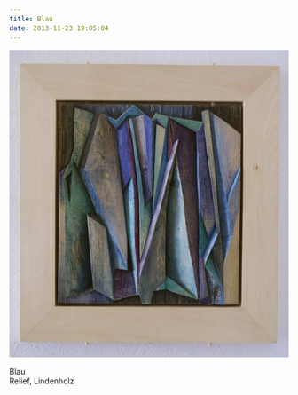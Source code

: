 ```yaml
---
title: Blau
date: 2013-11-23 19:05:04
---
```

![Blau](/img/holzreliefs/blau.jpg)

Blau<br>
Relief, Lindenholz
